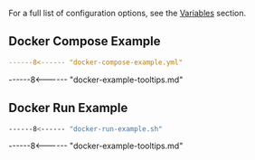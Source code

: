 For a full list of configuration options, see the [Variables](./arguments.md) section.

## Docker Compose Example

```yaml
------8<------ "docker-compose-example.yml"
```

------8<------ "docker-example-tooltips.md"

## Docker Run Example

```bash
------8<------ "docker-run-example.sh"
```

------8<------ "docker-example-tooltips.md"

<br>
